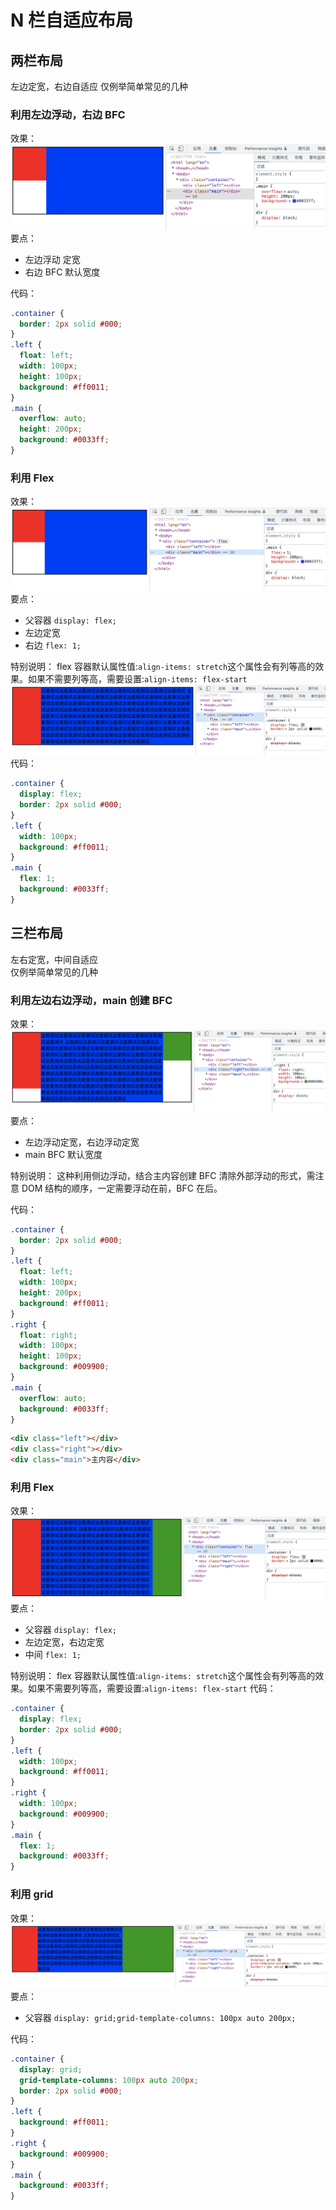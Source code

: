 # N 栏自适应布局

## 两栏布局

左边定宽，右边自适应
仅例举简单常见的几种

### 利用左边浮动，右边 BFC

效果：
![img](./images/s2022-11-15-17.49.43.png)
要点：

- 左边浮动 定宽
- 右边 BFC 默认宽度

代码：

```css
.container {
  border: 2px solid #000;
}
.left {
  float: left;
  width: 100px;
  height: 100px;
  background: #ff0011;
}
.main {
  overflow: auto;
  height: 200px;
  background: #0033ff;
}
```

### 利用 Flex

效果：
![img](./images/s2022-11-15-17.57.05.png)
要点：

- 父容器 `display: flex;`
- 左边定宽
- 右边 `flex: 1;`

特别说明：
flex 容器默认属性值:`align-items: stretch`这个属性会有列等高的效果。如果不需要列等高，需要设置:`align-items: flex-start`
![img](./images/s2022-11-15-18.08.53.png)
代码：

```css
.container {
  display: flex;
  border: 2px solid #000;
}
.left {
  width: 100px;
  background: #ff0011;
}
.main {
  flex: 1;
  background: #0033ff;
}
```

## 三栏布局

左右定宽，中间自适应  
仅例举简单常见的几种

### 利用左边右边浮动，main 创建 BFC

效果：
![img](./images/s2022-11-15-20.21.11.png)
要点：

- 左边浮动定宽，右边浮动定宽
- main BFC 默认宽度

特别说明：
这种利用侧边浮动，结合主内容创建 BFC 清除外部浮动的形式，需注意 DOM 结构的顺序，一定需要浮动在前，BFC 在后。

代码：

```css
.container {
  border: 2px solid #000;
}
.left {
  float: left;
  width: 100px;
  height: 200px;
  background: #ff0011;
}
.right {
  float: right;
  width: 100px;
  height: 100px;
  background: #009900;
}
.main {
  overflow: auto;
  background: #0033ff;
}
```

```html
<div class="left"></div>
<div class="right"></div>
<div class="main">主内容</div>
```

### 利用 Flex

效果：
![img](./images/s2022-11-15-19.59.03.png)
要点：

- 父容器 `display: flex;`
- 左边定宽，右边定宽
- 中间 `flex: 1;`

特别说明：
flex 容器默认属性值:`align-items: stretch`这个属性会有列等高的效果。如果不需要列等高，需要设置:`align-items: flex-start`
代码：

```css
.container {
  display: flex;
  border: 2px solid #000;
}
.left {
  width: 100px;
  background: #ff0011;
}
.right {
  width: 100px;
  background: #009900;
}
.main {
  flex: 1;
  background: #0033ff;
}
```

### 利用 grid

效果：
![img](./images/s2022-11-15-20.33.49.png)
要点：

- 父容器 `display: grid;grid-template-columns: 100px auto 200px;`

代码：

```css
.container {
  display: grid;
  grid-template-columns: 100px auto 200px;
  border: 2px solid #000;
}
.left {
  background: #ff0011;
}
.right {
  background: #009900;
}
.main {
  background: #0033ff;
}
```
